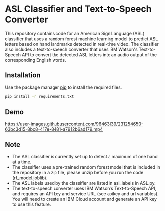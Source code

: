 # ASL Classifier and Text-to-Speech Converter

This repository contains code for an American Sign Language (ASL) classifier that uses a random forest machine learning model to predict ASL letters based on hand landmarks detected in real-time video. The classifier also includes a text-to-speech converter that uses IBM Watson's Text-to-Speech API to convert the detected ASL letters into an audio output of the corresponding English words.

## Installation

Use the package manager [pip](https://pip.pypa.io/en/stable/) to install the required files.

```bash
pip install -r requirements.txt
```

## Demo

https://user-images.githubusercontent.com/96463139/231254650-63bc3d15-8bc8-417e-8481-a7912b6ad179.mp4

## Note
* The ASL classifier is currently set up to detect a maximum of one hand at a time.
* The classifier uses a pre-trained random forest model that is included in the repository in a zip file, please unzip before you run the code (rf_model.joblib).
* The ASL labels used by the classifier are listed in asl_labels in ASL.py.
* The text-to-speech converter uses IBM Watson's Text-to-Speech API, and requires an API key and service URL (see apikey and url variables). You will need to create an IBM Cloud account and generate an API key to use this feature.

